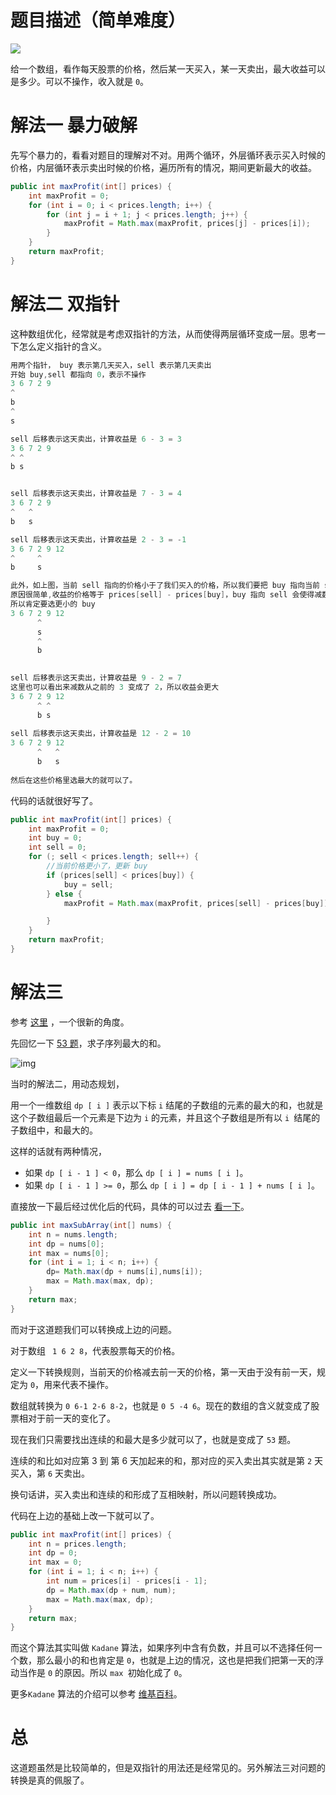 # 题目描述（简单难度）

![](https://windliang.oss-cn-beijing.aliyuncs.com/121.jpg)

给一个数组，看作每天股票的价格，然后某一天买入，某一天卖出，最大收益可以是多少。可以不操作，收入就是 `0`。

# 解法一 暴力破解

先写个暴力的，看看对题目的理解对不对。用两个循环，外层循环表示买入时候的价格，内层循环表示卖出时候的价格，遍历所有的情况，期间更新最大的收益。

```java
public int maxProfit(int[] prices) {
    int maxProfit = 0;
    for (int i = 0; i < prices.length; i++) {
        for (int j = i + 1; j < prices.length; j++) {
            maxProfit = Math.max(maxProfit, prices[j] - prices[i]);
        }
    }
    return maxProfit;
}
```

# 解法二 双指针

这种数组优化，经常就是考虑双指针的方法，从而使得两层循环变成一层。思考一下怎么定义指针的含义。

```java
用两个指针， buy 表示第几天买入，sell 表示第几天卖出
开始 buy,sell 都指向 0，表示不操作
3 6 7 2 9
^
b
^
s

sell 后移表示这天卖出，计算收益是 6 - 3 = 3
3 6 7 2 9
^ ^
b s


sell 后移表示这天卖出，计算收益是 7 - 3 = 4
3 6 7 2 9
^   ^
b   s

sell 后移表示这天卖出，计算收益是 2 - 3 = -1
3 6 7 2 9 12
^     ^
b     s

此外，如上图，当前 sell 指向的价格小于了我们买入的价格，所以我们要把 buy 指向当前 sell 才会获得更大的收益
原因很简单,收益的价格等于 prices[sell] - prices[buy]，buy 指向 sell 会使得减数更小，
所以肯定要选更小的 buy
3 6 7 2 9 12
      ^
      s
      ^
      b
      

sell 后移表示这天卖出，计算收益是 9 - 2 = 7
这里也可以看出来减数从之前的 3 变成了 2，所以收益会更大
3 6 7 2 9 12
      ^ ^
      b s
      
sell 后移表示这天卖出，计算收益是 12 - 2 = 10
3 6 7 2 9 12
      ^   ^
      b   s
      
然后在这些价格里选最大的就可以了。
```

代码的话就很好写了。

```java
public int maxProfit(int[] prices) {
    int maxProfit = 0;
    int buy = 0;
    int sell = 0;
    for (; sell < prices.length; sell++) {
        //当前价格更小了，更新 buy
        if (prices[sell] < prices[buy]) {
            buy = sell;
        } else {
            maxProfit = Math.max(maxProfit, prices[sell] - prices[buy]);

        }
    }
    return maxProfit;
}
```

# 解法三

参考 <a href = "<https://leetcode.com/problems/best-time-to-buy-and-sell-stock/discuss/39038/Kadane's-Algorithm-Since-no-one-has-mentioned-about-this-so-far-%3A)-(In-case-if-interviewer-twists-the-input)>">这里</a> ，一个很新的角度。

先回忆一下 [53 题](<https://leetcode.wang/leetCode-53-Maximum-Subarray.html>)，求子序列最大的和。

![img](https://windliang.oss-cn-beijing.aliyuncs.com/53.jpg)

当时的解法二，用动态规划，

用一个一维数组 `dp [ i ]` 表示以下标 `i` 结尾的子数组的元素的最大的和，也就是这个子数组最后一个元素是下边为 `i` 的元素，并且这个子数组是所有以 `i `结尾的子数组中，和最大的。

这样的话就有两种情况，

- 如果 `dp [ i - 1 ] < 0`，那么 `dp [ i ] = nums [ i ]`。
- 如果 `dp [ i - 1 ] >= 0`，那么 `dp [ i ] = dp [ i - 1 ] + nums [ i ]`。

直接放一下最后经过优化后的代码，具体的可以过去 [看一下](<https://leetcode.wang/leetCode-53-Maximum-Subarray.html>)。

```java
public int maxSubArray(int[] nums) {
    int n = nums.length;
    int dp = nums[0];
    int max = nums[0]; 
    for (int i = 1; i < n; i++) {
        dp= Math.max(dp + nums[i],nums[i]);
        max = Math.max(max, dp);
    }
    return max;
} 
```

而对于这道题我们可以转换成上边的问题。

对于数组 ` 1 6 2 8`，代表股票每天的价格。

定义一下转换规则，当前天的价格减去前一天的价格，第一天由于没有前一天，规定为 `0`，用来代表不操作。

数组就转换为 `0 6-1 2-6 8-2`，也就是 `0 5 -4 6`。现在的数组的含义就变成了股票相对于前一天的变化了。

现在我们只需要找出连续的和最大是多少就可以了，也就是变成了 `53` 题。

连续的和比如对应第 3 到 第 6 天加起来的和，那对应的买入卖出其实就是第 `2` 天买入，第 `6` 天卖出。

换句话讲，买入卖出和连续的和形成了互相映射，所以问题转换成功。

代码在上边的基础上改一下就可以了。

```java
public int maxProfit(int[] prices) {
    int n = prices.length;
    int dp = 0;
    int max = 0;
    for (int i = 1; i < n; i++) {
        int num = prices[i] - prices[i - 1];
        dp = Math.max(dp + num, num);
        max = Math.max(max, dp);
    }
    return max;
}
```

而这个算法其实叫做 `Kadane` 算法，如果序列中含有负数，并且可以不选择任何一个数，那么最小的和也肯定是 `0`，也就是上边的情况，这也是把我们把第一天的浮动当作是 `0` 的原因。所以 `max `初始化成了 `0`。

更多`Kadane` 算法的介绍可以参考 [维基百科](<https://zh.wikipedia.org/wiki/%E6%9C%80%E5%A4%A7%E5%AD%90%E6%95%B0%E5%88%97%E9%97%AE%E9%A2%98>)。

# 总

这道题虽然是比较简单的，但是双指针的用法还是经常见的。另外解法三对问题的转换是真的佩服了。
